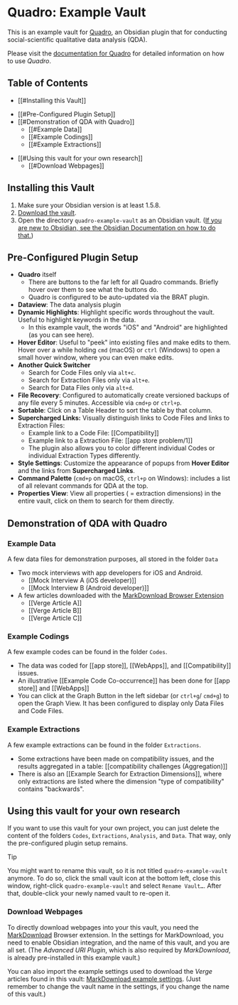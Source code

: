# Quadro: Example Vault
This is an example vault for [Quadro](https://github.com/chrisgrieser/obsidian-quadro), an Obsidian plugin that for conducting social-scientific qualitative data analysis (QDA).

Please visit the [documentation for Quadro](https://github.com/chrisgrieser/obsidian-quadro) for detailed information on how to use *Quadro*.

## Table of Contents
- [[#Installing this Vault]]
* [[#Pre-Configured Plugin Setup]]
* [[#Demonstration of QDA with Quadro]]
	* [[#Example Data]]
	* [[#Example Codings]]
	* [[#Example Extractions]]
- [[#Using this vault for your own research]]
	* [[#Download Webpages]]

## Installing this Vault
1. Make sure your Obsidian version is at least 1.5.8.
2. [Download the vault](https://github.com/chrisgrieser/quadro-example-vault/releases/latest/download/quadro-example-vault.zip).
3. Open the directory `quadro-example-vault` as an Obsidian vault. ([If you are new to Obsidian, see the Obsidian Documentation on how to do that.](https://help.obsidian.md/Getting+started/Create+a+vault#Open+existing+folder))

## Pre-Configured Plugin Setup
- **Quadro** itself
	- There are buttons to the far left for all Quadro commands. Briefly hover over them to see what the buttons do.
	- Quadro is configured to be auto-updated via the BRAT plugin.
- **Dataview**: The data analysis plugin
- **Dynamic Highlights**: Highlight specific words throughout the vault. Useful to highlight keywords in the data. 
	- In this example vault, the words "iOS" and "Android" are highlighted (as you can see here).
- **Hover Editor**: Useful to "peek" into existing files and make edits to them. Hover over a while holding `cmd` (macOS) or `ctrl` (Windows) to open a small hover window, where you can even make edits.
- **Another Quick Switcher**
	- Search for Code Files only via `alt+c`.
	- Search for Extraction Files only via `alt+e`.
	- Search for Data Files only via `alt+d`.
- **File Recovery**: Configured to automatically create versioned backups of any file every 5 minutes. Accessible via `cmd+p` or `ctrl+p`.
- **Sortable**: Click on a Table Header to sort the table by that column.
- **Supercharged Links:** Visually distinguish links to Code Files and links to Extraction Files:
	- Example link to a Code File: [[Compatibility]]
	- Example link to a Extraction File: [[app store problem/1]]
	- The plugin also allows you to color different individual Codes or individual Extraction Types differently.
- **Style Settings**: Customize the appearance of popups from **Hover Editor** and the links from **Supercharged Links**.
- **Command Palette** (`cmd+p` on macOS, `ctrl+p` on Windows): includes a list of all relevant commands for QDA at the top. 
- **Properties View**: View all properties ( = extraction dimensions) in the entire vault, click on them to search for them directly.

## Demonstration of QDA with Quadro
### Example Data
A few data files for demonstration purposes, all stored in the folder `Data`
- Two mock interviews with app developers for iOS and Android.
	- [[Mock Interview A (iOS developer)]]
	- [[Mock Interview B (Android developer)]]
- A few articles downloaded with the [MarkDownload Browser Extension](https://chromewebstore.google.com/detail/markdownload-markdown-web/pcmpcfapbekmbjjkdalcgopdkipoggdi)
	- [[Verge Article A]]
	- [[Verge Article B]]
	- [[Verge Article C]]

### Example Codings
A few example codes can be found in the folder `Codes`.
- The data was coded for [[app store]], [[WebApps]], and [[Compatibility]] issues.
- An illustrative [[Example Code Co-occurrence]] has been done for [[app store]] and [[WebApps]]
- You can click at the Graph Button in the left sidebar (or `ctrl+g`/ `cmd+g`) to open the Graph View. It has been configured to display only Data Files and Code Files.
 
### Example Extractions
 A few example extractions can be found in the folder `Extractions`.
- Some extractions have been made on compatibility issues, and the results aggregated in a table: [[compatibility challenges (Aggregation)]]
- There is also an [[Example Search for Extraction Dimensions]], where only extractions are listed where the dimension "type of compatibility" contains "backwards".

## Using this vault for your own research
If you want to use this vault for your own project, you can just delete the content of the folders `Codes`, `Extractions`, `Analysis`, and `Data`. That way, only the pre-configured plugin setup remains.

> [!TIP]
> You might want to rename this vault, so it is not titled `quadro-example-vault` anymore. To do so, click the small vault icon at the bottom left, close this window, right-click `quadro-example-vault` and select `Rename Vault…`. After that, double-click your newly named vault to re-open it.

### Download Webpages
To directly download webpages into your this vault, you need the [MarkDownload](https://chrome.google.com/webstore/detail/pcmpcfapbekmbjjkdalcgopdkipoggdi) Browser extension. In the settings for MarkDownload, you need to enable Obsidian integration, and the name of this vault, and you are all set. (The *Advanced URI Plugin*, which is also required by *MarkDownload*, is already pre-installed in this example vault.)

You can also import the example settings used to download the *Verge* articles found in this vault: [MarkDownload example settings](./Extras/MarkDownload-example-settings.json). (Just remember to change the vault name in the settings, if you change the name of this vault.)
